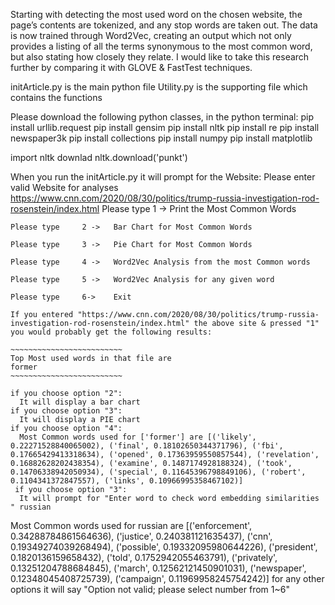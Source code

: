 Starting with detecting the most used word on the chosen website, the page’s contents are tokenized, and any stop words are taken out. The data is now trained through Word2Vec, creating an output which not only provides a listing of all the terms synonymous to the most common word, but also stating how closely they relate. I would like to take this research further by comparing it with GLOVE & FastTest techniques.  

initArticle.py is the main python file
Utility.py is the supporting file which contains the functions

Please download the following python classes, in the python terminal:
pip install urllib.request
pip install gensim
pip install nltk
pip install re
pip install newspaper3k
pip install collections
pip install numpy
pip install matplotlib


import nltk
downlad nltk.download('punkt')


When you run the initArticle.py
it will prompt for the Website:
Please enter valid Website for analyses https://www.cnn.com/2020/08/30/politics/trump-russia-investigation-rod-rosenstein/index.html
    Please type     1 ->   Print the Most Common Words

    Please type     2 ->   Bar Chart for Most Common Words

    Please type     3 ->   Pie Chart for Most Common Words

    Please type     4 ->   Word2Vec Analysis from the most Common words

    Please type     5 ->   Word2Vec Analysis for any given word

    Please type     6->    Exit   
    
    If you entered "https://www.cnn.com/2020/08/30/politics/trump-russia-investigation-rod-rosenstein/index.html" the above site & pressed "1" you would probably get the following results:
    
    ~~~~~~~~~~~~~~~~~~~~~~~~~
    Top Most used words in that file are 
    former
    ~~~~~~~~~~~~~~~~~~~~~~~~~
    
    if you choose option "2":
      It will display a bar chart
    if you choose option "3":
      It will display a PIE chart
    if you choose option "4":
      Most Common words used for ['former'] are [('likely', 0.22271528840065002), ('final', 0.18102650344371796), ('fbi', 0.17665429413318634), ('opened', 0.17363959550857544), ('revelation', 0.16882628202438354), ('examine', 0.1487174928188324), ('took', 0.14706338942050934), ('special', 0.11645396798849106), ('robert', 0.1104341372847557), ('links', 0.10966995358467102)]     
     if you choose option "3":
      It will prompt for "Enter word to check word embedding similarities " russian
Most Common words used for russian are [('enforcement', 0.34288784861564636), ('justice', 0.240381121635437), ('cnn', 0.19349274039268494), ('possible', 0.19332095980644226), ('president', 0.1820136159658432), ('told', 0.1752942055463791), ('privately', 0.13251204788684845), ('march', 0.12562121450901031), ('newspaper', 0.12348045408725739), ('campaign', 0.11969958245754242)]
for any other options it will say "Option not valid; please select number from 1~6"


